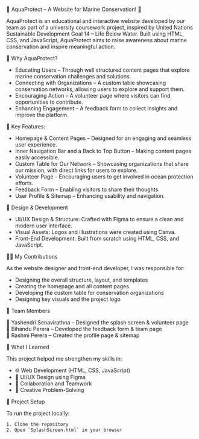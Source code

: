 🌊 AquaProtect – A Website for Marine Conservation! 🌊

AquaProtect is an educational and interactive website developed by our team as part of a university coursework project, inspired by United Nations Sustainable Development Goal 14 – Life Below Water. Built using HTML, CSS, and JavaScript, AquaProtect aims to raise awareness about marine conservation and inspire meaningful action.

🔹 Why AquaProtect?
-  Educating Users – Through well structured content pages that explore marine conservation challenges and solutions.
-  Connecting with Organizations – A custom table showcasing conservation networks, allowing users to explore and support them.
-  Encouraging Action – A volunteer page where visitors can find opportunities to contribute.
-  Enhancing Engagement – A feedback form to collect insights and improve the platform.

🔹 Key Features:
-  Homepage & Content Pages – Designed for an engaging and seamless user experience.
-  Inner Navigation Bar and a Back to Top Button – Making content pages easily accessible.
-  Custom Table for Our Network – Showcasing organizations that share our mission, with direct links for users to explore.
-  Volunteer Page – Encouraging users to get involved in ocean protection efforts.
-  Feedback Form – Enabling visitors to share their thoughts.
-  User Profile & Sitemap – Enhancing usability and navigation.

🎨 Design & Development

- UI/UX Design & Structure: Crafted with Figma to ensure a clean and modern user interface.
- Visual Assets: Logos and illustrations were created using Canva.
- Front-End Development: Built from scratch using HTML, CSS, and JavaScript.


👩‍💻 My Contributions

As the website designer and front-end developer, I was responsible for:
- Designing the overall structure, layout, and templates
- Creating the homepage and all content pages
- Developing the custom table for conservation organizations
- Designing key visuals and the project logo


🤝 Team Members

💙 Yashendri Senavirathna – Designed the splash screen & volunteer page  
💙 Bihandu Perera – Developed the feedback form & team page  
💙 Rashmi Perera – Created the profile page & sitemap


📌 What I Learned

This project helped me strengthen my skills in:
- 🌐 Web Development (HTML, CSS, JavaScript)
- 🎨 UI/UX Design using Figma
- 👥 Collaboration and Teamwork
- 🧠 Creative Problem-Solving


📁 Project Setup

To run the project locally:

```bash
1. Clone the repository
2. Open `SplashScreen.html` in your browser
